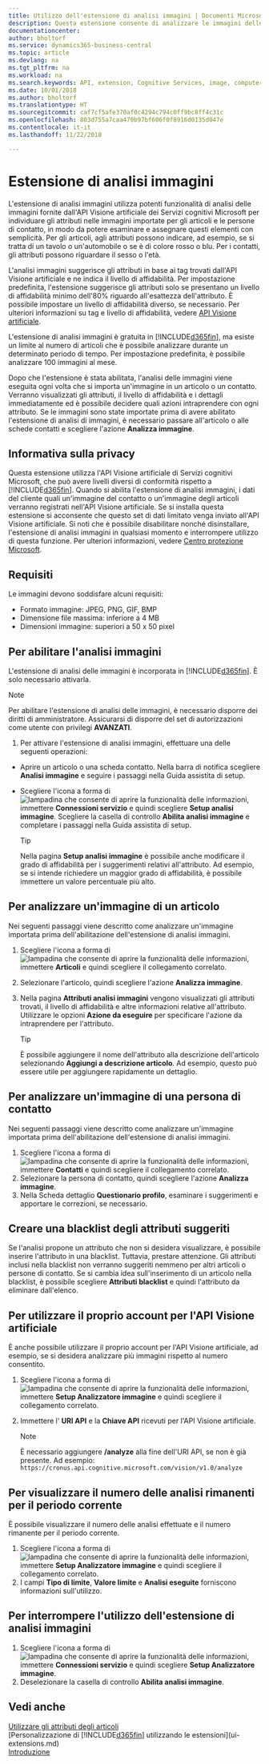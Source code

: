 ```yaml
---
title: Utilizzo dell'estensione di analisi immagini | Documenti Microsoft
description: Questa estensione consente di analizzare le immagini delle persone di contatto e degli articoli per trovare gli attributi e quindi assegnarli rapidamente in Business Central.
documentationcenter: 
author: bholtorf
ms.service: dynamics365-business-central
ms.topic: article
ms.devlang: na
ms.tgt_pltfrm: na
ms.workload: na
ms.search.keywords: API, extension, Cognitive Services, image, computer vision, attribute, tag, recognition
ms.date: 10/01/2018
ms.author: bholtorf
ms.translationtype: HT
ms.sourcegitcommit: caf7cf5afe370af0c4294c794c0ff9bc8ff4c31c
ms.openlocfilehash: 803d755a7caa470b97bf606f0f8916d0135d047e
ms.contentlocale: it-it
ms.lasthandoff: 11/22/2018

---
```


# <a name="the-image-analyzer-extension"></a>Estensione di analisi immagini
L'estensione di analisi immagini utilizza potenti funzionalità di analisi delle immagini fornite dall'API Visione artificiale dei Servizi cognitivi Microsoft per individuare gli attributi nelle immagini importate per gli articoli e le persone di contatto, in modo da potere esaminare e assegnare questi elementi con semplicità. Per gli articoli, agli attributi possono indicare, ad esempio, se si tratta di un tavolo o un'automobile o se è di colore rosso o blu. Per i contatti, gli attributi possono riguardare il sesso o l'età.

L'analisi immagini suggerisce gli attributi in base ai tag trovati dall'API Visione artificiale e ne indica il livello di affidabilità. Per impostazione predefinita, l'estensione suggerisce gli attributi solo se presentano un livello di affidabilità minimo dell'80% riguardo all'esattezza dell'attributo. È possibile impostare un livello di affidabilità diverso, se necessario. Per ulteriori informazioni su tag e livello di affidabilità, vedere [API Visione artificiale](https://go.microsoft.com/fwlink/?linkid=851476).  

L'estensione di analisi immagini è gratuita in [!INCLUDE[d365fin](includes/d365fin_md.md)], ma esiste un limite al numero di articoli che è possibile analizzare durante un determinato periodo di tempo. Per impostazione predefinita, è possibile analizzare 100 immagini al mese.

Dopo che l'estensione è stata abilitata, l'analisi delle immagini viene eseguita ogni volta che si importa un'immagine in un articolo o un contatto. Verranno visualizzati gli attributi, il livello di affidabilità e i dettagli immediatamente ed è possibile decidere quali azioni intraprendere con ogni attributo. Se le immagini sono state importate prima di avere abilitato l'estensione di analisi di immagini, è necessario passare all'articolo o alle schede contatti e scegliere l'azione **Analizza immagine**.  

## <a name="privacy-notice"></a>Informativa sulla privacy
Questa estensione utilizza l'API Visione artificiale di Servizi cognitivi Microsoft, che può avere livelli diversi di conformità rispetto a [!INCLUDE[d365fin](includes/d365fin_md.md)]. Quando si abilita l'estensione di analisi immagini, i dati del cliente quali un'immagine del contatto o un'immagine degli articoli verranno registrati nell'API Visione artificiale. Se si installa questa estensione si acconsente che questo set di dati limitato venga inviato all'API Visione artificiale. Si noti che è possibile disabilitare nonché disinstallare, l'estensione di analisi immagini in qualsiasi momento e interrompere utilizzo di questa funzione. Per ulteriori informazioni, vedere [Centro protezione Microsoft](https://go.microsoft.com/fwlink/?linkid=851463).

## <a name="requirements"></a>Requisiti
Le immagini devono soddisfare alcuni requisiti:

* Formato immagine: JPEG, PNG, GIF, BMP  
* Dimensione file massima: inferiore a 4 MB  
* Dimensioni immagine: superiori a 50 x 50 pixel  

## <a name="to-enable-image-analyzer"></a>Per abilitare l'analisi immagini
L'estensione di analisi delle immagini è incorporata in [!INCLUDE[d365fin](includes/d365fin_md.md)]. È solo necessario attivarla.

> [!NOTE]  
> Per abilitare l'estensione di analisi delle immagini, è necessario disporre dei diritti di amministratore. Assicurarsi di disporre del set di autorizzazioni come utente con privilegi **AVANZATI**.

1. Per attivare l'estensione di analisi immagini, effettuare una delle seguenti operazioni:

* Aprire un articolo o una scheda contatto. Nella barra di notifica scegliere **Analisi immagine** e seguire i passaggi nella Guida assistita di setup.  
* Scegliere l'icona a forma di ![lampadina che consente di aprire la funzionalità delle informazioni](media/ui-search/search_small.png "Informazioni sull'operazione che si desidera eseguire"), immettere **Connessioni servizio** e quindi scegliere **Setup analisi immagine**. Scegliere la casella di controllo **Abilita analisi immagine** e completare i passaggi nella Guida assistita di setup.  

    > [!TIP]  
    > Nella pagina **Setup analisi immagine** è possibile anche modificare il grado di affidabilità per i suggerimenti relativi all'attributo. Ad esempio, se si intende richiedere un maggior grado di affidabilità, è possibile immettere un valore percentuale più alto.

## <a name="to-analyze-an-image-of-an-item"></a>Per analizzare un'immagine di un articolo
Nei seguenti passaggi viene descritto come analizzare un'immagine importata prima dell'abilitazione dell'estensione di analisi immagini.  

1. Scegliere l'icona a forma di ![lampadina che consente di aprire la funzionalità delle informazioni](media/ui-search/search_small.png "Informazioni sull'operazione che si desidera eseguire"), immettere **Articoli** e quindi scegliere il collegamento correlato.  
2. Selezionare l'articolo, quindi scegliere l'azione **Analizza immagine**.  
3. Nella pagina **Attributi analisi immagini** vengono visualizzati gli attributi trovati, il livello di affidabilità e altre informazioni relative all'attributo. Utilizzare le opzioni **Azione da eseguire** per specificare l'azione da intraprendere per l'attributo.  

    > [!TIP]  
    > È possibile aggiungere il nome dell'attributo alla descrizione dell'articolo selezionando **Aggiungi a descrizione articolo**. Ad esempio, questo può essere utile per aggiungere rapidamente un dettaglio.  

## <a name="to-analyze-a-picture-of-a-contact-person"></a>Per analizzare un'immagine di una persona di contatto
Nei seguenti passaggi viene descritto come analizzare un'immagine importata prima dell'abilitazione dell'estensione di analisi immagini.  

1. Scegliere l'icona a forma di ![lampadina che consente di aprire la funzionalità delle informazioni](media/ui-search/search_small.png "Informazioni sull'operazione che si desidera eseguire"), immettere **Contatti** e quindi scegliere il collegamento correlato.  
2. Selezionare la persona di contatto, quindi scegliere l'azione **Analizza immagine**.  
3. Nella Scheda dettaglio **Questionario profilo**, esaminare i suggerimenti e apportare le correzioni, se necessario.  

## <a name="blacklisting-suggested-attributes"></a>Creare una blacklist degli attributi suggeriti
Se l'analisi propone un attributo che non si desidera visualizzare, è possibile inserire l'attributo in una blacklist. Tuttavia, prestare attenzione. Gli attributi inclusi nella blacklist non verranno suggeriti nemmeno per altri articoli o persone di contatto. Se si cambia idea sull'inserimento di un articolo nella blacklist, è possibile scegliere **Attributi blacklist** e quindi l'attributo da eliminare dall'elenco.

## <a name="to-use-your-own-account-for-the-computer-vision-api"></a>Per utilizzare il proprio account per l'API Visione artificiale
È anche possibile utilizzare il proprio account per l'API Visione artificiale, ad esempio, se si desidera analizzare più immagini rispetto al numero consentito.  

1. Scegliere l'icona a forma di ![lampadina che consente di aprire la funzionalità delle informazioni](media/ui-search/search_small.png "Informazioni sull'operazione che si desidera eseguire"), immettere **Setup Analizzatore immagine** e quindi scegliere il collegamento correlato.  
2. Immettere l' **URI API** e la **Chiave API** ricevuti per l'API Visione artificiale.  

    > [!NOTE]  
    > È necessario aggiungere **/analyze** alla fine dell'URI API, se non è già presente. Ad esempio: ```https://cronus.api.cognitive.microsoft.com/vision/v1.0/analyze```

## <a name="to-see-how-many-analyses-you-have-left-in-the-current-period"></a>Per visualizzare il numero delle analisi rimanenti per il periodo corrente
È possibile visualizzare il numero delle analisi effettuate e il numero rimanente per il periodo corrente.  

1. Scegliere l'icona a forma di ![lampadina che consente di aprire la funzionalità delle informazioni](media/ui-search/search_small.png "Informazioni sull'operazione che si desidera eseguire"), immettere **Setup Analizzatore immagine** e quindi scegliere il collegamento correlato.  
2. I campi **Tipo di limite**, **Valore limite** e **Analisi eseguite** forniscono informazioni sull'utilizzo.  

## <a name="to-stop-using-the-image-analyzer-extension"></a>Per interrompere l'utilizzo dell'estensione di analisi immagini
1. Scegliere l'icona a forma di ![lampadina che consente di aprire la funzionalità delle informazioni](media/ui-search/search_small.png "Informazioni sull'operazione che si desidera eseguire"), immettere **Connessioni servizio** e quindi scegliere **Setup Analizzatore immagine**.  
2. Deselezionare la casella di controllo **Abilita analisi immagine**.  

## <a name="see-also"></a>Vedi anche
[Utilizzare gli attributi degli articoli](inventory-how-work-item-attributes.md)  
[Personalizzazione di [!INCLUDE[d365fin](includes/d365fin_md.md)] utilizzando le estensioni](ui-extensions.md)  
[Introduzione](product-get-started.md)  

